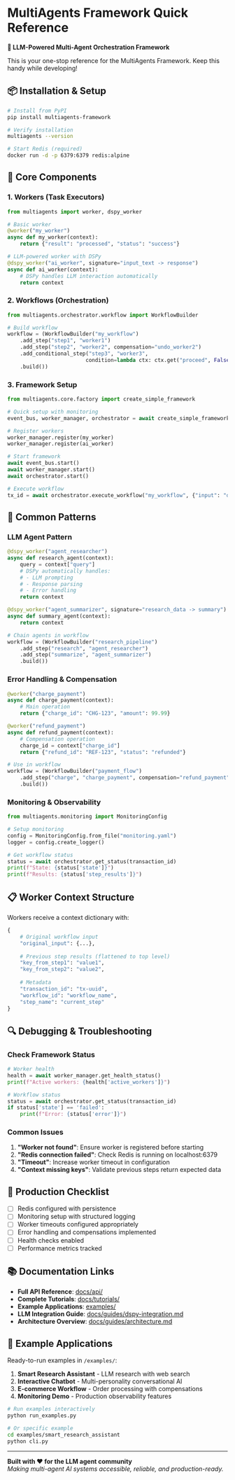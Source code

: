 # MultiAgents Framework Quick Reference

**🚀 LLM-Powered Multi-Agent Orchestration Framework**

This is your one-stop reference for the MultiAgents Framework. Keep this handy while developing!

## 📦 Installation & Setup

```bash
# Install from PyPI
pip install multiagents-framework

# Verify installation  
multiagents --version

# Start Redis (required)
docker run -d -p 6379:6379 redis:alpine
```

## 🔧 Core Components

### 1. Workers (Task Executors)

```python
from multiagents import worker, dspy_worker

# Basic worker
@worker("my_worker")
async def my_worker(context):
    return {"result": "processed", "status": "success"}

# LLM-powered worker with DSPy
@dspy_worker("ai_worker", signature="input_text -> response")
async def ai_worker(context):
    # DSPy handles LLM interaction automatically
    return context
```

### 2. Workflows (Orchestration)

```python
from multiagents.orchestrator.workflow import WorkflowBuilder

# Build workflow
workflow = (WorkflowBuilder("my_workflow")
    .add_step("step1", "worker1")
    .add_step("step2", "worker2", compensation="undo_worker2")
    .add_conditional_step("step3", "worker3", 
                         condition=lambda ctx: ctx.get("proceed", False))
    .build())
```

### 3. Framework Setup

```python
from multiagents.core.factory import create_simple_framework

# Quick setup with monitoring
event_bus, worker_manager, orchestrator = await create_simple_framework(workflow)

# Register workers
worker_manager.register(my_worker)
worker_manager.register(ai_worker)

# Start framework
await event_bus.start()
await worker_manager.start()
await orchestrator.start()

# Execute workflow
tx_id = await orchestrator.execute_workflow("my_workflow", {"input": "data"})
```

## 🎯 Common Patterns

### LLM Agent Pattern
```python
@dspy_worker("agent_researcher")
async def research_agent(context):
    query = context["query"]
    # DSPy automatically handles:
    # - LLM prompting
    # - Response parsing
    # - Error handling
    return context

@dspy_worker("agent_summarizer", signature="research_data -> summary")
async def summary_agent(context):
    return context

# Chain agents in workflow
workflow = (WorkflowBuilder("research_pipeline")
    .add_step("research", "agent_researcher")
    .add_step("summarize", "agent_summarizer")
    .build())
```

### Error Handling & Compensation
```python
@worker("charge_payment")
async def charge_payment(context):
    # Main operation
    return {"charge_id": "CHG-123", "amount": 99.99}

@worker("refund_payment") 
async def refund_payment(context):
    # Compensation operation
    charge_id = context["charge_id"]
    return {"refund_id": "REF-123", "status": "refunded"}

# Use in workflow
workflow = (WorkflowBuilder("payment_flow")
    .add_step("charge", "charge_payment", compensation="refund_payment")
    .build())
```

### Monitoring & Observability
```python
from multiagents.monitoring import MonitoringConfig

# Setup monitoring
config = MonitoringConfig.from_file("monitoring.yaml")
logger = config.create_logger()

# Get workflow status
status = await orchestrator.get_status(transaction_id)
print(f"State: {status['state']}")
print(f"Results: {status['step_results']}")
```

## 📋 Worker Context Structure

Workers receive a context dictionary with:

```python
{
    # Original workflow input
    "original_input": {...},
    
    # Previous step results (flattened to top level)
    "key_from_step1": "value1",
    "key_from_step2": "value2",
    
    # Metadata
    "transaction_id": "tx-uuid",
    "workflow_id": "workflow_name",
    "step_name": "current_step"
}
```

## 🔍 Debugging & Troubleshooting

### Check Framework Status
```python
# Worker health
health = await worker_manager.get_health_status()
print(f"Active workers: {health['active_workers']}")

# Workflow status
status = await orchestrator.get_status(transaction_id)
if status['state'] == 'failed':
    print(f"Error: {status['error']}")
```

### Common Issues

1. **"Worker not found"**: Ensure worker is registered before starting
2. **"Redis connection failed"**: Check Redis is running on localhost:6379
3. **"Timeout"**: Increase worker timeout in configuration
4. **"Context missing keys"**: Validate previous steps return expected data

## 🌟 Production Checklist

- [ ] Redis configured with persistence
- [ ] Monitoring setup with structured logging
- [ ] Worker timeouts configured appropriately  
- [ ] Error handling and compensations implemented
- [ ] Health checks enabled
- [ ] Performance metrics tracked

## 📚 Documentation Links

- **Full API Reference**: [docs/api/](api/)
- **Complete Tutorials**: [docs/tutorials/](tutorials/) 
- **Example Applications**: [examples/](../examples/)
- **LLM Integration Guide**: [docs/guides/dspy-integration.md](guides/dspy-integration.md)
- **Architecture Overview**: [docs/guides/architecture.md](guides/architecture.md)

## 🚀 Example Applications

Ready-to-run examples in `/examples/`:

1. **Smart Research Assistant** - LLM research with web search
2. **Interactive Chatbot** - Multi-personality conversational AI
3. **E-commerce Workflow** - Order processing with compensations
4. **Monitoring Demo** - Production observability features

```bash
# Run examples interactively
python run_examples.py

# Or specific example
cd examples/smart_research_assistant
python cli.py
```

---

**Built with ❤️ for the LLM agent community**  
*Making multi-agent AI systems accessible, reliable, and production-ready.*